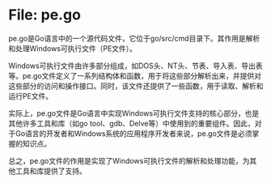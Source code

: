 # File: pe.go

pe.go是Go语言中的一个源代码文件，它位于go/src/cmd目录下。其作用是解析和处理Windows可执行文件（PE文件）。

Windows可执行文件由许多部分组成，如DOS头、NT头、节表、导入表、导出表等。pe.go文件定义了一系列结构体和函数，用于将这些部分解析出来，并提供对这些部分的访问和操作接口。同时，该文件还提供了一些函数，用于读取、解析和运行PE文件。

实际上，pe.go文件是Go语言中实现Windows可执行文件支持的核心部分，也是其他许多工具和库（如go tool、gdb、Delve等）中使用到的重要组件。因此，对于Go语言的开发者和Windows系统的应用程序开发者来说，pe.go文件是必须掌握的知识点。

总之，pe.go文件的作用是实现了Windows可执行文件的解析和处理功能，为其他工具和库提供了支持。

